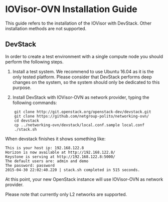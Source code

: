 # IOVisor-OVN Installation Guide

This guide refers to the installation of the IOVisor with DevStack.
Other installation methods are not supported.

## DevStack
In order to create a test environment with a single compute node you should perform the following steps.

1. Install a test system. We recommend to use Ubuntu 16.04 as it is the only tested platform. Please consider that DevStack performs deep changes on the system, so the system should only be dedicated to this purpose.

2. Install DevStack with IOVisor-OVN as network provider, typing the following commands:

```
    git clone http://git.openstack.org/openstack-dev/devstack.git
    git clone https://github.com/netgroup-polito/networking-ovn/
    cd devstack
    cp ../networking-ovn/devstack/local.conf.sample local.conf
    ./stack.sh
```
When devstack finishes it shows something like:

```
This is your host ip: 192.168.122.8
Horizon is now available at http://192.168.122.8/
Keystone is serving at http://192.168.122.8:5000/
The default users are: admin and demo
The password: password
2015-04-30 22:02:40.220 | stack.sh completed in 515 seconds.
```

At this point, your new OpenStack instance will use IOVisor-OVN as network provider.

Please note that currently only L2 networks are supported.
